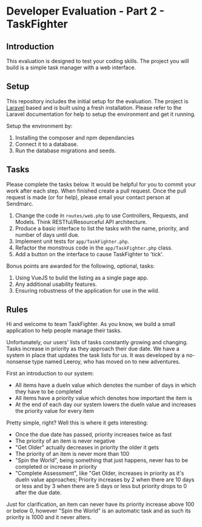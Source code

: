 # Developer Evaluation - Part 2 - TaskFighter

## Introduction

This evaluation is designed to test your coding skills. The project you will build is a simple task manager with a web interface.

## Setup

This repository includes the initial setup for the evaluation. The project is [Laravel](https://laravel.com/) based and is built using a fresh installation. Please refer to the Laravel documentation for help to setup the environment and get it running.

Setup the environment by:

1. Installing the composer and npm dependancies
2. Connect it to a database.
3. Run the database migrations and seeds.

## Tasks

Please complete the tasks below. It would be helpful for you to commit your work after each step. When finished create a pull request. Once the pull request is made (or for help), please email your contact person at Sendmarc.

1. Change the code in `routes/web.php` to use Controllers, Requests, and Models. Think RESTful/Resourceful API architecture.
2. Produce a basic interface to list the tasks with the name, priority, and number of days until due.
3. Implement unit tests for `app/TaskFighter.php`.
4. Refactor the monstrous code in the `app/TaskFighter.php` class.
5. Add a button on the interface to cause TaskFighter to 'tick'.

Bonus points are awarded for the following, optional, tasks:

1. Using VueJS to build the listing as a single page app.
3. Any additional usability features.
2. Ensuring robustness of the application for use in the wild.

## Rules

Hi and welcome to team TaskFighter. As you know, we build a small application to help people manage their tasks. 

Unfortunately, our users' lists of tasks constantly growing and changing. Tasks increase in priority as they approach their due date. We have a system in place that updates the task lists for us. It was developed by a no-nonsense type named Leeroy, who has moved on to new adventures.

First an introduction to our system:

- All items have a dueIn value which denotes the number of days in which they have to be completed
- All items have a priority value which denotes how important the item is
- At the end of each day our system lowers the dueIn value and increases the priority value for every item

Pretty simple, right? Well this is where it gets interesting:

- Once the due date has passed, priority increases twice as fast
- The priority of an item is never negative
- "Get Older" actually decreases in priority the older it gets
- The priority of an item is never more than 100
- "Spin the World", being something that just happens, never has to be completed or increase in priority
- "Complete Assessment", like "Get Older, increases in priority as it's dueIn value approaches; Priority increases by 2 when there are 10 days or less and by 3 when there are 5 days or less but priority drops to 0 after the due date.

Just for clarification, an item can never have its priority increase above 100 or below 0, however "Spin the World" is an automatic task and as such its priority is 1000 and it never alters.

